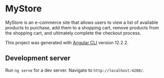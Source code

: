 # MyStore

MyStore is an e-commerce site that allows users to view a list of available products to purchase, add them to a shopping cart, remove products from the shopping cart, and ultimately complete the checkout process.

This project was generated with [Angular CLI](https://github.com/angular/angular-cli) version 12.2.2.

## Development server

Run `ng serve` for a dev server. Navigate to `http://localhost:4200/`. 

